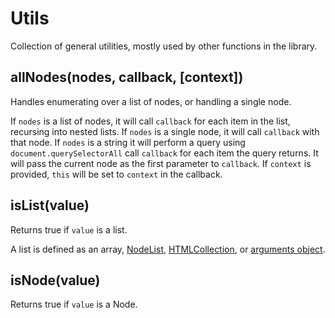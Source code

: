 # Utils

Collection of general utilities, mostly used by other functions in the library.


## allNodes(nodes, callback, [context])

Handles enumerating over a list of nodes, or handling a single node.

If `nodes` is a list of nodes, it will call `callback` for each item in the
list, recursing into nested lists. If `nodes` is a single node, it will call
`callback` with that node. If `nodes` is a string it will perform a query using
`document.querySelectorAll` call `callback` for each item the query returns.
It will pass the current node as the first parameter
to `callback`. If `context` is provided, `this` will be set to `context` in the
callback.


## isList(value)

Returns true if `value` is a list.

A list is defined as an array,
[NodeList](https://developer.mozilla.org/en-US/docs/Web/API/NodeList),
[HTMLCollection](https://developer.mozilla.org/en-US/docs/Web/API/HTMLCollection),
or [arguments object](https://developer.mozilla.org/en-US/docs/Web/JavaScript/Reference/Functions_and_function_scope/arguments).


## isNode(value)

Returns true if `value` is a Node.
